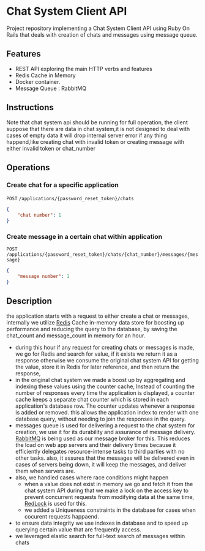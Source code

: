 # Chat System Client API

Project repository implementing a Chat System Client API using Ruby On Rails that deals with creation of chats and messages using message queue.

## Features
- REST API exploring the main HTTP verbs and features
- Redis Cache in Memory
- Docker container.
- Message Queue : RabbitMQ

## Instructions

  Note that chat system api should be running for full operation, the client suppose that there are data in chat system,it is not designed to deal with cases of empty data it will drop internal server error if any thing happend,like creating chat with invalid token or creating message with either invalid token or chat_number
  


## Operations

### Create chat for a specific application

`POST` `/applications/{password_reset_token}/chats`


```json
{
    "chat number": 1
}
```
### Create message in a certain chat within application

`POST` `/applications/{password_reset_token}/chats/{chat_number}/messages/{message}`


```json
{
    "message number": 1
}
```

## Description
the application starts with a request to either create a chat or messages, internally we utilize [Redis](https://redis.io/) Cache in-memory data store for boosting up performance and reducing the query to the database, by saving the chat_count and message_count in memory for an hour.
- during this hour if any request for creating chats or messages is made, we go for Redis and search for value, if it exists we return it as a response otherwise we  consume the original chat system API for getting the value, store it in Redis for later reference, and then return the response, 
- in the original chat system we made a boost up by aggregating and indexing these values using the counter cache, Instead of counting the number of responses every time the application is displayed, a counter cache keeps a separate chat counter which is stored in each application's database row. The counter updates whenever a response is added or removed. this allows the application index to render with one database query, without needing to join the responses in the query.
- messages queue is used for delivering a request to the chat system for creation, we use it for its durability and assurance of message delivery.
  [RabbitMQ](https://www.rabbitmq.com/) is being used as our message broker for this. This reduces the load on web app servers and their delivery times because it efficiently delegates resource-intense tasks to third parties with no other tasks. also, it assures that the messages will be delivered even in cases of servers being down, it will keep the messages, and deliver them when servers are.
- also, we handled cases where race conditions might happen 
    - when a value does not exist in memory we go and fetch it from the chat system API during that we make a lock on the access key to prevent concurrent requests from modifying data at the same time, [RedLock](https://github.com/leandromoreira/redlock-rb) is used for this. 
   -  we  added a Uniqueness constraints in the database for cases when cocurent requests happaend.
- to ensure data integrity we use indexes in database and to speed up querying certain value that are frequently access.
- we leveraged elastic search for full-text search of messages within chats 
